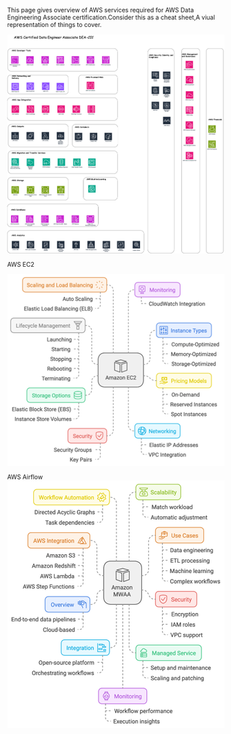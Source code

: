 
This page gives overview of AWS services required for AWS Data Engineering Associate certification.Consider this as a cheat sheet,A viual representation of things to cover.

![AWS DEA-C01](/docs/assets/images/AWS-DEA-C01-Layout.png)


AWS EC2

![AWS EC2](/docs/assets/images/AWS-EC2.png)

AWS Airflow
![AWS EC2](/docs/assets/images/AWS-Airflow.png)
